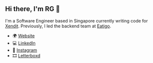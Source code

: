 ## Hi there, I'm RG 👋

I'm a Software Engineer based in Singapore currently writing code for [Xendit](https://github.com/xendit). Previously, I led the backend team at [Eatigo](https://github.com/eatigo).

- 🌍 [Website](https://rgaquino.com)
- 💻 [LinkedIn](https://www.linkedin.com/in/rgaquino)
- 📸 [Instagram](https://instagram.com/rgaquino)
- 🎞 [Letterboxd](https://letterboxd.com/rgaquino)
